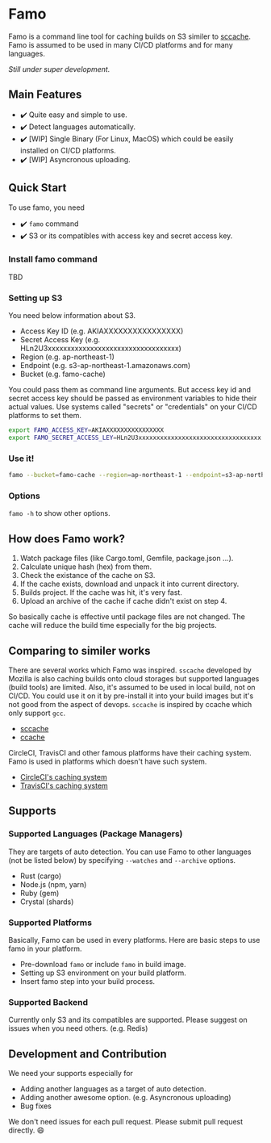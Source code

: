 # Famo

Famo is a command line tool for caching builds on S3 similer to [sccache](https://github.com/mozilla/sccache).
Famo is assumed to be used in many CI/CD platforms and for many languages.

<i>Still under super development.</i>

## Main Features
- :heavy_check_mark: Quite easy and simple to use.
- :heavy_check_mark: Detect languages automatically.
- :heavy_check_mark: [WIP] Single Binary (For Linux, MacOS) which could be easily installed on CI/CD platforms.
- :heavy_check_mark: [WIP] Asyncronous uploading.

## Quick Start

To use famo, you need
- :heavy_check_mark: `famo` command
- :heavy_check_mark: S3 or its compatibles with access key and secret access key.

### Install famo command
TBD

### Setting up S3
You need below information about S3.
- Access Key ID (e.g. AKIAXXXXXXXXXXXXXXXX)
- Secret Access Key (e.g. HLn2U3xxxxxxxxxxxxxxxxxxxxxxxxxxxxxxxxxx)
- Region (e.g. ap-northeast-1)
- Endpoint (e.g. s3-ap-northeast-1.amazonaws.com)
- Bucket (e.g. famo-cache)

You could pass them as command line arguments.
But access key id and secret access key should be passed as environment variables to hide their actual values.
Use systems called "secrets" or "credentials" on your CI/CD platforms to set them.
```bash
export FAMO_ACCESS_KEY=AKIAXXXXXXXXXXXXXXXX
export FAMO_SECRET_ACCESS_LEY=HLn2U3xxxxxxxxxxxxxxxxxxxxxxxxxxxxxxxxxx
```

### Use it!
```bash
famo --bucket=famo-cache --region=ap-northeast-1 --endpoint=s3-ap-northeast-1.amazonaws.com
```

### Options
`famo -h` to show other options.

## How does Famo work?
1. Watch package files (like Cargo.toml, Gemfile, package.json ...).
1. Calculate unique hash (hex) from them.
1. Check the existance of the cache on S3.
1. If the cache exists, download and unpack it into current directory.
1. Builds project. If the cache was hit, it's very fast.
1. Upload an archive of the cache if cache didn't exist on step 4.

So basically cache is effective until package files are not changed.
The cache will reduce the build time especially for the big projects.

## Comparing to similer works
There are several works which Famo was inspired. `sscache` developed by Mozilla is also caching builds onto cloud storages but supported languages (build tools) are limited.
Also, it's assumed to be used in local build, not on CI/CD. You could use it on it by pre-install it into your build images but it's not good from the aspect of devops.
`sccache` is inspired by ccache which only support `gcc`.
- [sccache](https://github.com/mozilla/sccache)
- [ccache](https://ccache.samba.org/)

CircleCI, TravisCI and other famous platforms have their caching system.
Famo is used in platforms which doesn't have such system.
- [CircleCI's caching system](https://circleci.com/docs/2.0/caching/)
- [TravisCI's caching system](https://docs.travis-ci.com/user/caching/)

## Supports

### Supported Languages (Package Managers)
They are targets of auto detection. You can use Famo to other languages (not be listed below) by specifying `--watches` and `--archive` options.
- Rust (cargo)
- Node.js (npm, yarn)
- Ruby (gem)
- Crystal (shards)

### Supported Platforms
Basically, Famo can be used in every platforms.
Here are basic steps to use famo in your platform.

- Pre-download `famo` or include `famo` in build image.
- Setting up S3 environment on your build platform.
- Insert famo step into your build process.

### Supported Backend
Currently only S3 and its compatibles are supported.
Please suggest on issues when you need others. (e.g. Redis)

## Development and Contribution
We need your supports especially for
- Adding another languages as a target of auto detection.
- Adding another awesome option. (e.g. Asyncronous uploading)
- Bug fixes

We don't need issues for each pull request. Please submit pull request directly. :smile:
